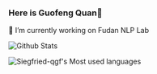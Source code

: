 ### Here is Guofeng Quan🐇
🔭 I’m currently working on Fudan NLP Lab

![Github Stats](https://github-readme-stats.vercel.app/api?username=Siegfried-qgf&show_icons=true&theme=dark&count_private=true)


![Siegfried-qgf's Most used languages](https://github-readme-stats.vercel.app/api/top-langs/?username=Siegfried-qgf&layout=compact&hide_border=true&langs_count=10)

<!--
**Siegfried-qgf/Siegfried-qgf** is a ✨ _special_ ✨ repository because its `README.md` (this file) appears on your GitHub profile.

Here are some ideas to get you started:

- 🔭 I’m currently working on ...
- 🌱 I’m currently learning ...
- 👯 I’m looking to collaborate on ...
- 🤔 I’m looking for help with ...
- 💬 Ask me about ...
- 📫 How to reach me: ...
- 😄 Pronouns: ...
- ⚡ Fun fact: ...
-->
